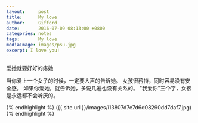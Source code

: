 ```yaml
---
layout:     post
title:      My love
author:     Gifford
date:       2016-07-09 08:13:00 +0800
categories: notes
tags:       My love
mediaImage: images/psu.jpg
excerpt: I love you! 
---
```


 爱她就要好好的疼她
 
当你爱上一个女子的时候，一定要大声的告诉她。
女孩很矜持，同时容易没有安全感。
如果你爱她，就告诉她，多说几遍也没有关系的。
"我爱你"三个字，女孩是永远都不会听厌的。

{% endhighlight %}
({{ site.url }}/images/i13807d7e7d6d08290dd7daf7.jpg)
{% endhighlight %}